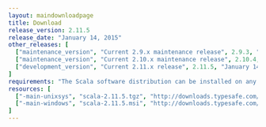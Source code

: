 ```yaml
---
layout: maindownloadpage
title: Download
release_version: 2.11.5
release_date: "January 14, 2015"
other_releases: [
  ["maintenance_version", "Current 2.9.x maintenance release", 2.9.3, "February 28, 2013"],
  ["maintenance_version", "Current 2.10.x maintenance release", 2.10.4, "March 24, 2014"],
  ["development_version", "Current 2.11.x release", 2.11.5, "January 14, 2015"]
]
requirements: "The Scala software distribution can be installed on any platform with a <a href='http://www.java.com/'>Java runtime</a>, version 1.6 or later."
resources: [
  ["-main-unixsys", "scala-2.11.5.tgz", "http://downloads.typesafe.com/scala/2.11.5/scala-2.11.5.tgz", "Max OS X, Unix, Cygwin", "25.88M"],
  ["-main-windows", "scala-2.11.5.msi", "http://downloads.typesafe.com/scala/2.11.5/scala-2.11.5.msi", "Windows (msi installer)", "107.77M"],
]
---
```

